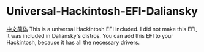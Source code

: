# Universal-Hackintosh-EFI-Daliansky
[中文简体](README_CN.md)
This is a universal Hackintosh EFI included. I did not make this EFI, it was included in Daliansky's distros. You can add this EFI to your Hackintosh, because it has all the necessary drivers.
